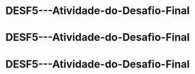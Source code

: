 # DESF5---Atividade-do-Desafio-Final
# DESF5---Atividade-do-Desafio-Final
# DESF5---Atividade-do-Desafio-Final

